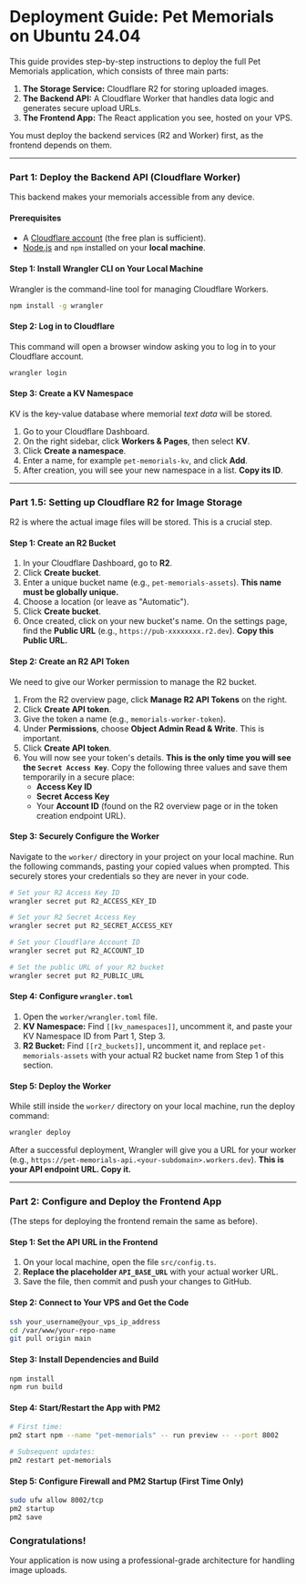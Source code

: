 # Deployment Guide: Pet Memorials on Ubuntu 24.04

This guide provides step-by-step instructions to deploy the full Pet Memorials application, which consists of three main parts:
1.  **The Storage Service:** Cloudflare R2 for storing uploaded images.
2.  **The Backend API:** A Cloudflare Worker that handles data logic and generates secure upload URLs.
3.  **The Frontend App:** The React application you see, hosted on your VPS.

You must deploy the backend services (R2 and Worker) first, as the frontend depends on them.

---

### **Part 1: Deploy the Backend API (Cloudflare Worker)**

This backend makes your memorials accessible from any device.

#### **Prerequisites**
- A [Cloudflare account](https://dash.cloudflare.com/sign-up) (the free plan is sufficient).
- [Node.js](https://nodejs.org/) and `npm` installed on your **local machine**.

#### **Step 1: Install Wrangler CLI on Your Local Machine**
Wrangler is the command-line tool for managing Cloudflare Workers.
```bash
npm install -g wrangler
```

#### **Step 2: Log in to Cloudflare**
This command will open a browser window asking you to log in to your Cloudflare account.
```bash
wrangler login
```

#### **Step 3: Create a KV Namespace**
KV is the key-value database where memorial *text data* will be stored.
1. Go to your Cloudflare Dashboard.
2. On the right sidebar, click **Workers & Pages**, then select **KV**.
3. Click **Create a namespace**.
4. Enter a name, for example `pet-memorials-kv`, and click **Add**.
5. After creation, you will see your new namespace in a list. **Copy its ID**.

---

### **Part 1.5: Setting up Cloudflare R2 for Image Storage**

R2 is where the actual image files will be stored. This is a crucial step.

#### **Step 1: Create an R2 Bucket**
1.  In your Cloudflare Dashboard, go to **R2**.
2.  Click **Create bucket**.
3.  Enter a unique bucket name (e.g., `pet-memorials-assets`). **This name must be globally unique.**
4.  Choose a location (or leave as "Automatic").
5.  Click **Create bucket**.
6.  Once created, click on your new bucket's name. On the settings page, find the **Public URL** (e.g., `https://pub-xxxxxxxx.r2.dev`). **Copy this Public URL.**

#### **Step 2: Create an R2 API Token**
We need to give our Worker permission to manage the R2 bucket.
1.  From the R2 overview page, click **Manage R2 API Tokens** on the right.
2.  Click **Create API token**.
3.  Give the token a name (e.g., `memorials-worker-token`).
4.  Under **Permissions**, choose **Object Admin Read & Write**. This is important.
5.  Click **Create API token**.
6.  You will now see your token's details. **This is the only time you will see the `Secret Access Key`**. Copy the following three values and save them temporarily in a secure place:
    *   **Access Key ID**
    *   **Secret Access Key**
    *   Your **Account ID** (found on the R2 overview page or in the token creation endpoint URL).

#### **Step 3: Securely Configure the Worker**
Navigate to the `worker/` directory in your project on your local machine. Run the following commands, pasting your copied values when prompted. This securely stores your credentials so they are never in your code.

```bash
# Set your R2 Access Key ID
wrangler secret put R2_ACCESS_KEY_ID

# Set your R2 Secret Access Key
wrangler secret put R2_SECRET_ACCESS_KEY

# Set your Cloudflare Account ID
wrangler secret put R2_ACCOUNT_ID

# Set the public URL of your R2 bucket
wrangler secret put R2_PUBLIC_URL
```

#### **Step 4: Configure `wrangler.toml`**
1.  Open the `worker/wrangler.toml` file.
2.  **KV Namespace:** Find `[[kv_namespaces]]`, uncomment it, and paste your KV Namespace ID from Part 1, Step 3.
3.  **R2 Bucket:** Find `[[r2_buckets]]`, uncomment it, and replace `pet-memorials-assets` with your actual R2 bucket name from Step 1 of this section.

#### **Step 5: Deploy the Worker**
While still inside the `worker/` directory on your local machine, run the deploy command:
```bash
wrangler deploy
```
After a successful deployment, Wrangler will give you a URL for your worker (e.g., `https://pet-memorials-api.<your-subdomain>.workers.dev`). **This is your API endpoint URL. Copy it.**

---

### **Part 2: Configure and Deploy the Frontend App**

(The steps for deploying the frontend remain the same as before).

#### **Step 1: Set the API URL in the Frontend**
1.  On your local machine, open the file `src/config.ts`.
2.  **Replace the placeholder `API_BASE_URL`** with your actual worker URL.
3.  Save the file, then commit and push your changes to GitHub.

#### **Step 2: Connect to Your VPS and Get the Code**
```bash
ssh your_username@your_vps_ip_address
cd /var/www/your-repo-name
git pull origin main
```

#### **Step 3: Install Dependencies and Build**
```bash
npm install
npm run build
```

#### **Step 4: Start/Restart the App with PM2**
```bash
# First time:
pm2 start npm --name "pet-memorials" -- run preview -- --port 8002

# Subsequent updates:
pm2 restart pet-memorials
```

#### **Step 5: Configure Firewall and PM2 Startup (First Time Only)**
```bash
sudo ufw allow 8002/tcp
pm2 startup
pm2 save
```

### **Congratulations!**
Your application is now using a professional-grade architecture for handling image uploads.
